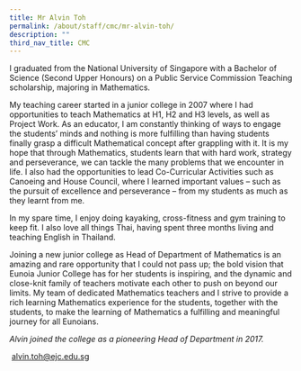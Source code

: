 ```yaml
---
title: Mr Alvin Toh
permalink: /about/staff/cmc/mr-alvin-toh/
description: ""
third_nav_title: CMC
---
```





I graduated from the National University of Singapore with a Bachelor of Science (Second Upper Honours) on a Public Service Commission Teaching scholarship, majoring in Mathematics.

My teaching career started in a junior college in 2007 where I had opportunities to teach Mathematics at H1, H2 and H3 levels, as well as Project Work. As an educator, I am constantly thinking of ways to engage the students’ minds and nothing is more fulfilling than having students finally grasp a difficult Mathematical concept after grappling with it. It is my hope that through Mathematics, students learn that with hard work, strategy and perseverance, we can tackle the many problems that we encounter in life. I also had the opportunities to lead Co-Curricular Activities such as Canoeing and House Council, where I learned important values – such as the pursuit of excellence and perseverance – from my students as much as they learnt from me.

In my spare time, I enjoy doing kayaking, cross-fitness and gym training to keep fit. I also love all things Thai, having spent three months living and teaching English in Thailand.

Joining a new junior college as Head of Department of Mathematics is an amazing and rare opportunity that I could not pass up; the bold vision that Eunoia Junior College has for her students is inspiring, and the dynamic and close-knit family of teachers motivate each other to push on beyond our limits. My team of dedicated Mathematics teachers and I strive to provide a rich learning Mathematics experience for the students, together with the students, to make the learning of Mathematics a fulfilling and meaningful journey for all Eunoians.

_Alvin joined the college as a pioneering Head of Department in 2017._

 [alvin.toh@ejc.edu.sg](mailto:alvin.toh@ejc.edu.sg)